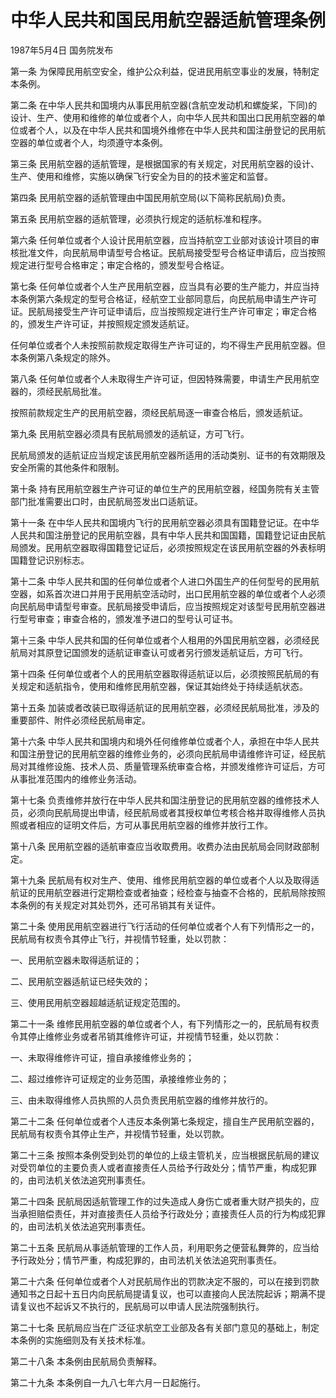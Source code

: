 # 中华人民共和国民用航空器适航管理条例

1987年5月4日 国务院发布

<!-- INFO END -->

第一条 为保障民用航空安全，维护公众利益，促进民用航空事业的发展，特制定本条例。

第二条 在中华人民共和国境内从事民用航空器(含航空发动机和螺旋桨，下同)的设计、生产、使用和维修的单位或者个人，向中华人民共和国出口民用航空器的单位或者个人，以及在中华人民共和国境外维修在中华人民共和国注册登记的民用航空器的单位或者个人，均须遵守本条例。

第三条 民用航空器的适航管理，是根据国家的有关规定，对民用航空器的设计、生产、使用和维修，实施以确保飞行安全为目的的技术鉴定和监督。

第四条 民用航空器的适航管理由中国民用航空局(以下简称民航局)负责。

第五条 民用航空器的适航管理，必须执行规定的适航标准和程序。

第六条 任何单位或者个人设计民用航空器，应当持航空工业部对该设计项目的审核批准文件，向民航局申请型号合格证。民航局接受型号合格证申请后，应当按照规定进行型号合格审定；审定合格的，颁发型号合格证。

第七条 任何单位或者个人生产民用航空器，应当具有必要的生产能力，并应当持本条例第六条规定的型号合格证，经航空工业部同意后，向民航局申请生产许可证。民航局接受生产许可证申请后，应当按照规定进行生产许可审定；审定合格的，颁发生产许可证，并按照规定颁发适航证。

任何单位或者个人未按照前款规定取得生产许可证的，均不得生产民用航空器。但本条例第八条规定的除外。

第八条 任何单位或者个人未取得生产许可证，但因特殊需要，申请生产民用航空器的，须经民航局批准。

按照前款规定生产的民用航空器，须经民航局逐一审查合格后，颁发适航证。

第九条 民用航空器必须具有民航局颁发的适航证，方可飞行。

民航局颁发的适航证应当规定该民用航空器所适用的活动类别、证书的有效期限及安全所需的其他条件和限制。

第十条 持有民用航空器生产许可证的单位生产的民用航空器，经国务院有关主管部门批准需要出口时，由民航局签发出口适航证。

第十一条 在中华人民共和国境内飞行的民用航空器必须具有国籍登记证。在中华人民共和国注册登记的民用航空器，具有中华人民共和国国籍，国籍登记证由民航局颁发。民用航空器取得国籍登记证后，必须按照规定在该民用航空器的外表标明国籍登记识别标志。

第十二条 中华人民共和国的任何单位或者个人进口外国生产的任何型号的民用航空器，如系首次进口并用于民用航空活动时，出口民用航空器的单位或者个人必须向民航局申请型号审查。民航局接受申请后，应当按照规定对该型号民用航空器进行型号审查；审查合格的，颁发准予进口的型号认可证书。

第十三条 中华人民共和国的任何单位或者个人租用的外国民用航空器，必须经民航局对其原登记国颁发的适航证审查认可或者另行颁发适航证后，方可飞行。

第十四条 任何单位或者个人的民用航空器取得适航证以后，必须按照民航局的有关规定和适航指令，使用和维修民用航空器，保证其始终处于持续适航状态。

第十五条 加装或者改装已取得适航证的民用航空器，必须经民航局批准，涉及的重要部件、附件必须经民航局审定。

第十六条 中华人民共和国境内和境外任何维修单位或者个人，承担在中华人民共和国注册登记的民用航空器的维修业务的，必须向民航局申请维修许可证，经民航局对其维修设施、技术人员、质量管理系统审查合格，并颁发维修许可证后，方可从事批准范围内的维修业务活动。

第十七条 负责维修并放行在中华人民共和国注册登记的民用航空器的维修技术人员，必须向民航局提出申请，经民航局或者其授权单位考核合格并取得维修人员执照或者相应的证明文件后，方可从事民用航空器的维修并放行工作。

第十八条 民用航空器的适航审查应当收取费用。收费办法由民航局会同财政部制定。

第十九条 民航局有权对生产、使用、维修民用航空器的单位或者个人以及取得适航证的民用航空器进行定期检查或者抽查；经检查与抽查不合格的，民航局除按照本条例的有关规定对其处罚外，还可吊销其有关证件。

第二十条 使用民用航空器进行飞行活动的任何单位或者个人有下列情形之一的，民航局有权责令其停止飞行，并视情节轻重，处以罚款：

一、民用航空器未取得适航证的；

二、民用航空器适航证已经失效的；

三、使用民用航空器超越适航证规定范围的。

第二十一条 维修民用航空器的单位或者个人，有下列情形之一的，民航局有权责令其停止维修业务或者吊销其维修许可证，并视情节轻重，处以罚款：

一、未取得维修许可证，擅自承接维修业务的；

二、超过维修许可证规定的业务范围，承接维修业务的；

三、由未取得维修人员执照的人员负责民用航空器的维修并放行的。

第二十二条 任何单位或者个人违反本条例第七条规定，擅自生产民用航空器的，民航局有权责令其停止生产，并视情节轻重，处以罚款。

第二十三条 按照本条例受到处罚的单位的上级主管机关，应当根据民航局的建议对受罚单位的主要负责人或者直接责任人员给予行政处分；情节严重，构成犯罪的，由司法机关依法追究刑事责任。

第二十四条 民航局因适航管理工作的过失造成人身伤亡或者重大财产损失的，应当承担赔偿责任，并对直接责任人员给予行政处分；直接责任人员的行为构成犯罪的，由司法机关依法追究刑事责任。

第二十五条 民航局从事适航管理的工作人员，利用职务之便营私舞弊的，应当给予行政处分；情节严重，构成犯罪的，由司法机关依法追究刑事责任。

第二十六条 任何单位或者个人对民航局作出的罚款决定不服的，可以在接到罚款通知书之日起十五日内向民航局提请复议，也可以直接向人民法院起诉；期满不提请复议也不起诉又不执行的，民航局可以申请人民法院强制执行。

第二十七条 民航局应当在广泛征求航空工业部及各有关部门意见的基础上，制定本条例的实施细则及有关技术标准。

第二十八条 本条例由民航局负责解释。

第二十九条 本条例自一九八七年六月一日起施行。